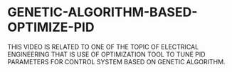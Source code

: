 # GENETIC-ALGORITHM-BASED-OPTIMIZE-PID
THIS VIDEO IS RELATED TO ONE OF THE TOPIC OF ELECTRICAL ENGINEERING THAT IS USE OF OPTIMIZATION TOOL TO TUNE PID PARAMETERS FOR CONTROL SYSTEM BASED ON GENETIC ALGORITHM.
